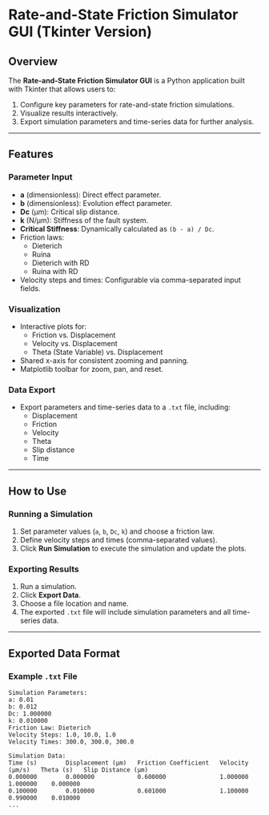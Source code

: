 # Rate-and-State Friction Simulator GUI (Tkinter Version)

## Overview

The **Rate-and-State Friction Simulator GUI** is a Python application built with Tkinter that allows users to:
1. Configure key parameters for rate-and-state friction simulations.
2. Visualize results interactively.
3. Export simulation parameters and time-series data for further analysis.

---

## Features

### Parameter Input
- **a** (dimensionless): Direct effect parameter.
- **b** (dimensionless): Evolution effect parameter.
- **Dc** (µm): Critical slip distance.
- **k** (N/µm): Stiffness of the fault system.
- **Critical Stiffness**: Dynamically calculated as `(b - a) / Dc`.
- Friction laws:
  - Dieterich
  - Ruina
  - Dieterich with RD
  - Ruina with RD
- Velocity steps and times: Configurable via comma-separated input fields.

### Visualization
- Interactive plots for:
  - Friction vs. Displacement
  - Velocity vs. Displacement
  - Theta (State Variable) vs. Displacement
- Shared x-axis for consistent zooming and panning.
- Matplotlib toolbar for zoom, pan, and reset.

### Data Export
- Export parameters and time-series data to a `.txt` file, including:
  - Displacement
  - Friction
  - Velocity
  - Theta
  - Slip distance
  - Time

---

## How to Use

### Running a Simulation
1. Set parameter values (`a`, `b`, `Dc`, `k`) and choose a friction law.
2. Define velocity steps and times (comma-separated values).
3. Click **Run Simulation** to execute the simulation and update the plots.

### Exporting Results
1. Run a simulation.
2. Click **Export Data**.
3. Choose a file location and name.
4. The exported `.txt` file will include simulation parameters and all time-series data.

---

## Exported Data Format

### Example `.txt` File

```plaintext
Simulation Parameters:
a: 0.01
b: 0.012
Dc: 1.000000
k: 0.010000
Friction Law: Dieterich
Velocity Steps: 1.0, 10.0, 1.0
Velocity Times: 300.0, 300.0, 300.0

Simulation Data:
Time (s)        Displacement (µm)   Friction Coefficient   Velocity (µm/s)   Theta (s)   Slip Distance (µm)
0.000000        0.000000            0.600000               1.000000          1.000000    0.000000
0.100000        0.010000            0.601000               1.100000          0.990000    0.010000
...
